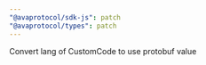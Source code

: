 ```yaml
---
"@avaprotocol/sdk-js": patch
"@avaprotocol/types": patch
---
```


Convert lang of CustomCode to use protobuf value
